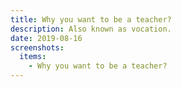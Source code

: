 ```yaml
---
title: Why you want to be a teacher?
description: Also known as vocation.
date: 2019-08-16
screenshots:
  items:
    - Why you want to be a teacher?
---
```

